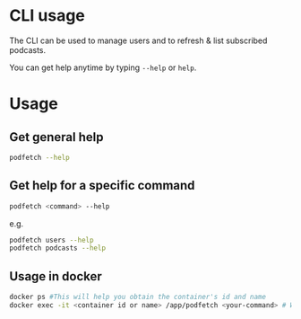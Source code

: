# CLI usage

The CLI can be used to manage users and to refresh & list subscribed podcasts.

You can get help anytime by typing `--help` or `help`.

# Usage

## Get general help

```bash
podfetch --help
```

## Get help for a specific command

```bash
podfetch <command> --help
```

e.g. 

```bash
podfetch users --help
podfetch podcasts --help
```


## Usage in docker

```bash
docker ps #This will help you obtain the container's id and name
docker exec -it <container id or name> /app/podfetch <your-command> # Will execute your desired command in the container
```

